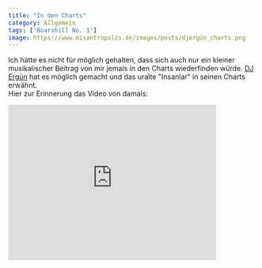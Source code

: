 ```yaml
---
title: "In den Charts"
category: Allgemein
tags: ['Boarshill No. 1']
image: https://www.misantropolis.de/images/posts/djergün_charts.png
---
```


Ich hätte es nicht für möglich gehalten, dass sich auch nur ein kleiner musikalischer Beitrag von mir jemals in den Charts wiederfinden würde. [DJ Ergün](https://www.facebook.com/Masterofturkrap) hat es möglich gemacht und das uralte "Insanlar" in seinen Charts erwähnt.  
Hier zur Erinnerung das Video von damals:
<iframe width="420" height="315" src="https://www.youtube.com/embed/qX4omDRaiC8" frameborder="0" allowfullscreen></iframe>
